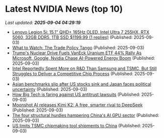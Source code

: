 # Latest NVIDIA News (top 10)
_Last updated: **2025-09-04 04:29:19**_

- [Lenovo Legion 5i: 15.1" QHD+ 165Hz OLED, Intel Ultra 7 255HX, RTX 5060, 32GB DDR5, 1TB SSD $1199.99 (1 replies)](https://slickdeals.net/f/18576721-lenovo-legion-5i-15-1-qhd-165hz-oled-intel-ultra-7-255hx-rtx-5060-32gb-ddr5-1tb-ssd-1199-99) (Published: 2025-09-03)
- [What to Watch: The Trade Policy Tango](http://wwd.com/business-news/government-trade/trade-policy-uncertainty-fashion-impact-1238038509/) (Published: 2025-09-03)
- [Trump's Nuclear Drive Fuels VanEck Uranium ETF 44% Rally As Microsoft, Google, Nvidia Chase AI-Powered Energy Boom](https://biztoc.com/x/3f391679c2b77c0a) (Published: 2025-09-03)
- [Intel Reportedly Spent More on R&D Than Samsung and TSMC, But Still Struggles to Deliver a Competitive Chip Process](https://wccftech.com/intel-reportedly-spent-more-on-rd-than-samsung-and-tsmc/) (Published: 2025-09-03)
- [Asian benchmarks slip after US stocks sink and Japan faces political uncertainty](https://finance.yahoo.com/news/asian-benchmarks-slip-us-stocks-033000760.html) (Published: 2025-09-03)
- [How Big Tech is faring against US antitrust lawsuits](https://economictimes.indiatimes.com/tech/technology/how-big-tech-is-faring-against-us-antitrust-lawsuits/articleshow/123668388.cms) (Published: 2025-09-03)
- [Moonshot AI releases Kimi K2: A free, smarter rival to DeepSeek](https://www.notebookcheck.net/Moonshot-AI-releases-Kimi-K2-A-free-smarter-rival-to-DeepSeek.1103660.0.html) (Published: 2025-09-03)
- [The four structural hurdles hampering China's AI GPU sector](https://www.digitimes.com/news/a20250903PD213/nvidia-gpu-ai-gpu-ceo-jensen-huang.html) (Published: 2025-09-03)
- [US limits TSMC chipmaking tool shipments to China](https://finance.yahoo.com/news/us-limits-tsmc-chipmaking-tool-213107454.html) (Published: 2025-09-03)
